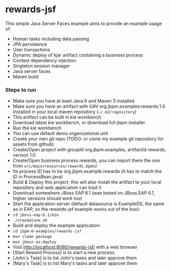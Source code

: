 rewards-jsf
=============

This simple Java Server Faces example aims to provide an example usage of:
- Human tasks including data passing
- JPA persistence
- User transactions
- Dynamic deploy of kjar artifact containing a business process
- Context dependency injection
- Singleton session manager
- Java server faces
- Maven build

### Steps to run
- Make sure you have at least Java 6 and Maven 3 installed
- Make sure you have an artifact with GAV org.jbpm.examples:rewards:1.0 installed in your local maven repository (`~/.m2/repository`)
 - This artifact can be built in kie workbench
 - Download latest kie workbench, or download full jbpm installer
 - Run the kie workbench
 - You can use default demo organizational unit
 - Create your own git repo (TODO: or clone my example git repository for assets from github)
 - Create/Open project with groupId org.jbpm.examples, artifactId rewards, version 1.0
 - Create/Open business process rewards, you can import there the one from `src/main/resources/rewards.bpmn2`
 - Its process ID has to be org.jbpm.example.rewards (it has to match the ID in ProcessBean.java)
 - Build & Deploy this project, this will also install the artifact to your local repository and web application can load it
- Download somewhere JBoss EAP 6.1 (was tested on JBoss EAP 6.1, higher versions should work too)
- Start the application server (default datasource is ExampleDS, the same as in EAP, so the rewards-jsf example works out of the box):
 - `cd jboss-eap-6.1/bin`
 - `./standalone.sh`
- Build and deploy the example application:
 - `cd jbpm-6-examples/rewards-jsf`
 - `mvn clean package`
 - `mvn jboss-as:deploy`
- Visit [http://localhost:8080/rewards-jsf/](http://localhost:8080/rewards-jsf/) with a web browser
 - [Start Reward Process] is to start a new process
 - [John's Task] is to list John's tasks and later approve them
 - [Mary's Task] is to list Mary's tasks and later approve them


